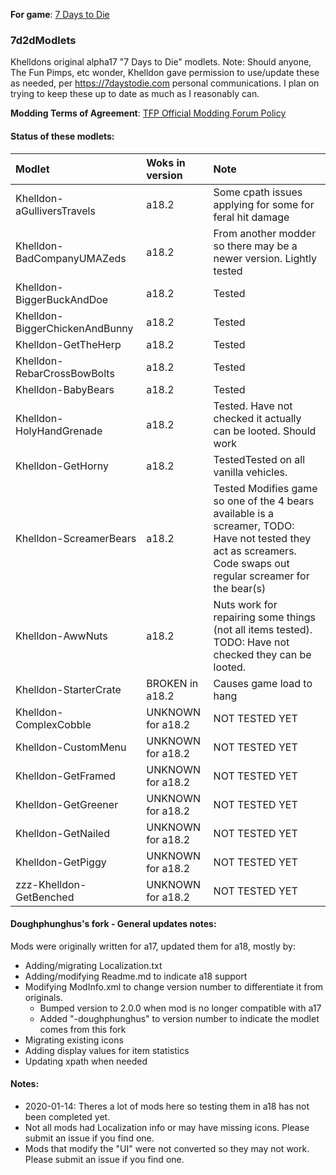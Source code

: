 **For game**: [7 Days to Die](https://7daystodie.com)

### 7d2dModlets
Khelldons original alpha17 "7 Days to Die" modlets.
Note: Should anyone, The Fun Pimps, etc wonder, Khelldon gave permission to use/update these as needed, per https://7daystodie.com personal communications. I plan on trying to keep these up to date as much as I reasonably can. 

**Modding Terms of Agreement**: [TFP Official Modding Forum Policy ](https://7daystodie.com/forums/showthread.php?59817-TFP-Official-Modding-Forum-Policy)

#### Status of these modlets:

Modlet | Woks in version  | Note
| :------------ | :------------- | :------------- |
Khelldon-aGulliversTravels | a18.2 | Some cpath issues applying for some for feral hit damage
Khelldon-BadCompanyUMAZeds| a18.2 | From another modder so there may be a newer version. Lightly tested
Khelldon-BiggerBuckAndDoe| a18.2 | Tested
Khelldon-BiggerChickenAndBunny| a18.2 | Tested
Khelldon-GetTheHerp| a18.2 | Tested
Khelldon-RebarCrossBowBolts| a18.2 | Tested
Khelldon-BabyBears | a18.2 | Tested
Khelldon-HolyHandGrenade| a18.2 | Tested. Have not checked it actually can be looted. Should work
Khelldon-GetHorny| a18.2 | TestedTested on all vanilla vehicles.
Khelldon-ScreamerBears| a18.2 | Tested Modifies game so one of the 4 bears available is a screamer, TODO: Have not tested they act as screamers.  Code swaps out regular screamer for the bear(s)
Khelldon-AwwNuts | a18.2 | Nuts work for repairing some things (not all items tested). TODO: Have not checked they can be looted.
Khelldon-StarterCrate| BROKEN in a18.2 | Causes game load to hang
Khelldon-ComplexCobble| UNKNOWN for a18.2| NOT TESTED YET
Khelldon-CustomMenu| UNKNOWN for a18.2| NOT TESTED YET
Khelldon-GetFramed| UNKNOWN for a18.2| NOT TESTED YET
Khelldon-GetGreener| UNKNOWN for a18.2| NOT TESTED YET
Khelldon-GetNailed| UNKNOWN for a18.2| NOT TESTED YET
Khelldon-GetPiggy| UNKNOWN for a18.2| NOT TESTED YET
zzz-Khelldon-GetBenched | UNKNOWN for a18.2| NOT TESTED YET

#### Doughphunghus's fork - General updates notes:
Mods were originally written for a17, updated them for a18, mostly by:
- Adding/migrating Localization.txt
- Adding/modifying Readme.md to indicate a18 support
- Modifying ModInfo.xml to change version number to  differentiate it from originals.
  - Bumped version to 2.0.0 when mod is no longer compatible with a17
  - Added "-doughphunghus" to version number to indicate the modlet comes from this fork
- Migrating existing icons
- Adding display values for item statistics
- Updating xpath when needed

#### Notes:
- 2020-01-14: Theres a lot of mods here so testing them in a18 has not been completed yet.
- Not all mods had Localization info or may have missing icons.  Please submit an issue if you find one.
- Mods that modify the "UI" were not converted so they may not work. Please submit an issue if you find one.
